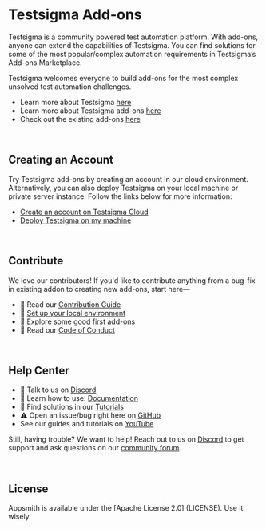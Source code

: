 # Testsigma Add-ons


Testsigma is a community powered test automation platform. With add-ons, anyone can extend the capabilities of Testsigma. You can find solutions for some of the most popular/complex automation requirements in Testsigma’s Add-ons Marketplace. 

Testsigma welcomes everyone to build add-ons for the most complex unsolved test automation challenges. 

* Learn more about Testsigma [here](https://testsigma.com)
* Learn more about Testsigma add-ons [here](https://testsigma.com/docs/addons/what-is-an-addon/)
* Check out the existing add-ons [here](https://testsigma.com/addons)

<br>

## **Creating an Account**

Try Testsigma add-ons by creating an account in our cloud environment. Alternatively, you can also deploy Testsigma on your local machine or private server instance. Follow the links below for more information:

* [Create an account on Testsigma Cloud](https://testsigma.com/signup)
* [Deploy Testsigma on my machine](https://testsigma.com/docs/getting-started/setup/overview/)

<br>

## **Contribute**

We love our contributors! If you'd like to contribute anything from a bug-fix in existing addon to creating new add-ons, start here—

* 📖 Read our [Contribution Guide](CONTRIBUTING.md)
* 🧩 [Set up your local environment](CONTRIBUTING.md#-setup-for-local-development)
* 👾 Explore some [good first add-ons](https://github.com/testsigmahq/testsigma-addons/issues?q=is%3Aopen+is%3Aissue+label%3A%22good+first+addon%22)
* 📕 Read our [Code of Conduct](CODE_OF_CONDUCT.md)

<br>

## **Help Center**

* 💬 Talk to us on [Discord](https://discord.com/invite/5caWS7R6QX)
* 📄 Learn how to use: [Documentation](https://testsigma.com/docs)
* 📄 Find solutions in our [Tutorials](https://testsigma.com/tutorials/)
* ⚠️ Open an issue/bug right here on [GitHub](https://github.com/testsigmahq/testsigma-addons/issues/new/choose)
* See our guides and tutorials on [YouTube](https://www.youtube.com/testsigma)

Still, having trouble? We want to help! Reach out to us on [Discord](https://discord.com/invite/5caWS7R6QX) to get support and ask questions on our [community forum](https://github.com/testsigmahq/testsigma/discussions).

<br>

## **License**

Appsmith is available under the [Apache License 2.0] (LICENSE). Use it wisely.
